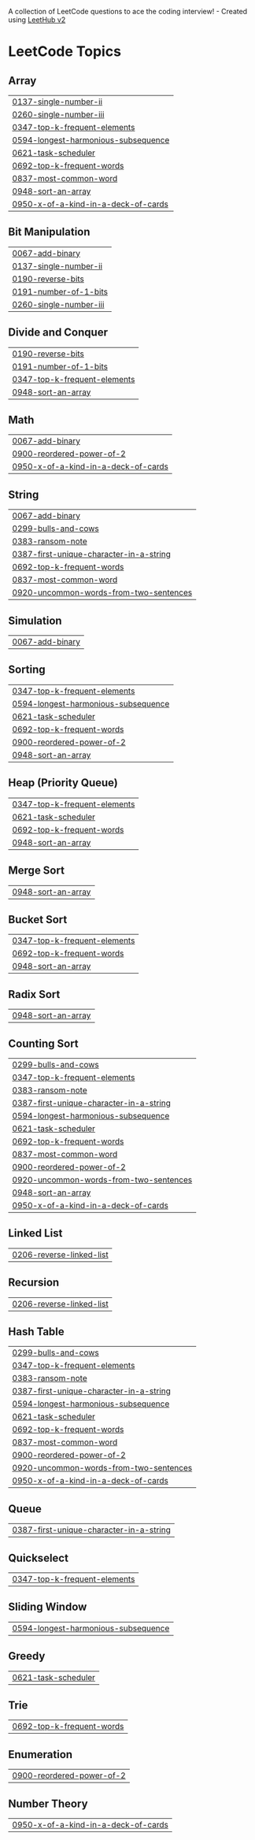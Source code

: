 A collection of LeetCode questions to ace the coding interview! - Created using [LeetHub v2](https://github.com/arunbhardwaj/LeetHub-2.0)
<!---LeetCode Topics Start-->
# LeetCode Topics
## Array
|  |
| ------- |
| [0137-single-number-ii](https://github.com/Gundekari-Srinidhi/AUGUST-2025/tree/master/0137-single-number-ii) |
| [0260-single-number-iii](https://github.com/Gundekari-Srinidhi/AUGUST-2025/tree/master/0260-single-number-iii) |
| [0347-top-k-frequent-elements](https://github.com/Gundekari-Srinidhi/AUGUST-2025/tree/master/0347-top-k-frequent-elements) |
| [0594-longest-harmonious-subsequence](https://github.com/Gundekari-Srinidhi/AUGUST-2025/tree/master/0594-longest-harmonious-subsequence) |
| [0621-task-scheduler](https://github.com/Gundekari-Srinidhi/AUGUST-2025/tree/master/0621-task-scheduler) |
| [0692-top-k-frequent-words](https://github.com/Gundekari-Srinidhi/AUGUST-2025/tree/master/0692-top-k-frequent-words) |
| [0837-most-common-word](https://github.com/Gundekari-Srinidhi/AUGUST-2025/tree/master/0837-most-common-word) |
| [0948-sort-an-array](https://github.com/Gundekari-Srinidhi/AUGUST-2025/tree/master/0948-sort-an-array) |
| [0950-x-of-a-kind-in-a-deck-of-cards](https://github.com/Gundekari-Srinidhi/AUGUST-2025/tree/master/0950-x-of-a-kind-in-a-deck-of-cards) |
## Bit Manipulation
|  |
| ------- |
| [0067-add-binary](https://github.com/Gundekari-Srinidhi/AUGUST-2025/tree/master/0067-add-binary) |
| [0137-single-number-ii](https://github.com/Gundekari-Srinidhi/AUGUST-2025/tree/master/0137-single-number-ii) |
| [0190-reverse-bits](https://github.com/Gundekari-Srinidhi/AUGUST-2025/tree/master/0190-reverse-bits) |
| [0191-number-of-1-bits](https://github.com/Gundekari-Srinidhi/AUGUST-2025/tree/master/0191-number-of-1-bits) |
| [0260-single-number-iii](https://github.com/Gundekari-Srinidhi/AUGUST-2025/tree/master/0260-single-number-iii) |
## Divide and Conquer
|  |
| ------- |
| [0190-reverse-bits](https://github.com/Gundekari-Srinidhi/AUGUST-2025/tree/master/0190-reverse-bits) |
| [0191-number-of-1-bits](https://github.com/Gundekari-Srinidhi/AUGUST-2025/tree/master/0191-number-of-1-bits) |
| [0347-top-k-frequent-elements](https://github.com/Gundekari-Srinidhi/AUGUST-2025/tree/master/0347-top-k-frequent-elements) |
| [0948-sort-an-array](https://github.com/Gundekari-Srinidhi/AUGUST-2025/tree/master/0948-sort-an-array) |
## Math
|  |
| ------- |
| [0067-add-binary](https://github.com/Gundekari-Srinidhi/AUGUST-2025/tree/master/0067-add-binary) |
| [0900-reordered-power-of-2](https://github.com/Gundekari-Srinidhi/AUGUST-2025/tree/master/0900-reordered-power-of-2) |
| [0950-x-of-a-kind-in-a-deck-of-cards](https://github.com/Gundekari-Srinidhi/AUGUST-2025/tree/master/0950-x-of-a-kind-in-a-deck-of-cards) |
## String
|  |
| ------- |
| [0067-add-binary](https://github.com/Gundekari-Srinidhi/AUGUST-2025/tree/master/0067-add-binary) |
| [0299-bulls-and-cows](https://github.com/Gundekari-Srinidhi/AUGUST-2025/tree/master/0299-bulls-and-cows) |
| [0383-ransom-note](https://github.com/Gundekari-Srinidhi/AUGUST-2025/tree/master/0383-ransom-note) |
| [0387-first-unique-character-in-a-string](https://github.com/Gundekari-Srinidhi/AUGUST-2025/tree/master/0387-first-unique-character-in-a-string) |
| [0692-top-k-frequent-words](https://github.com/Gundekari-Srinidhi/AUGUST-2025/tree/master/0692-top-k-frequent-words) |
| [0837-most-common-word](https://github.com/Gundekari-Srinidhi/AUGUST-2025/tree/master/0837-most-common-word) |
| [0920-uncommon-words-from-two-sentences](https://github.com/Gundekari-Srinidhi/AUGUST-2025/tree/master/0920-uncommon-words-from-two-sentences) |
## Simulation
|  |
| ------- |
| [0067-add-binary](https://github.com/Gundekari-Srinidhi/AUGUST-2025/tree/master/0067-add-binary) |
## Sorting
|  |
| ------- |
| [0347-top-k-frequent-elements](https://github.com/Gundekari-Srinidhi/AUGUST-2025/tree/master/0347-top-k-frequent-elements) |
| [0594-longest-harmonious-subsequence](https://github.com/Gundekari-Srinidhi/AUGUST-2025/tree/master/0594-longest-harmonious-subsequence) |
| [0621-task-scheduler](https://github.com/Gundekari-Srinidhi/AUGUST-2025/tree/master/0621-task-scheduler) |
| [0692-top-k-frequent-words](https://github.com/Gundekari-Srinidhi/AUGUST-2025/tree/master/0692-top-k-frequent-words) |
| [0900-reordered-power-of-2](https://github.com/Gundekari-Srinidhi/AUGUST-2025/tree/master/0900-reordered-power-of-2) |
| [0948-sort-an-array](https://github.com/Gundekari-Srinidhi/AUGUST-2025/tree/master/0948-sort-an-array) |
## Heap (Priority Queue)
|  |
| ------- |
| [0347-top-k-frequent-elements](https://github.com/Gundekari-Srinidhi/AUGUST-2025/tree/master/0347-top-k-frequent-elements) |
| [0621-task-scheduler](https://github.com/Gundekari-Srinidhi/AUGUST-2025/tree/master/0621-task-scheduler) |
| [0692-top-k-frequent-words](https://github.com/Gundekari-Srinidhi/AUGUST-2025/tree/master/0692-top-k-frequent-words) |
| [0948-sort-an-array](https://github.com/Gundekari-Srinidhi/AUGUST-2025/tree/master/0948-sort-an-array) |
## Merge Sort
|  |
| ------- |
| [0948-sort-an-array](https://github.com/Gundekari-Srinidhi/AUGUST-2025/tree/master/0948-sort-an-array) |
## Bucket Sort
|  |
| ------- |
| [0347-top-k-frequent-elements](https://github.com/Gundekari-Srinidhi/AUGUST-2025/tree/master/0347-top-k-frequent-elements) |
| [0692-top-k-frequent-words](https://github.com/Gundekari-Srinidhi/AUGUST-2025/tree/master/0692-top-k-frequent-words) |
| [0948-sort-an-array](https://github.com/Gundekari-Srinidhi/AUGUST-2025/tree/master/0948-sort-an-array) |
## Radix Sort
|  |
| ------- |
| [0948-sort-an-array](https://github.com/Gundekari-Srinidhi/AUGUST-2025/tree/master/0948-sort-an-array) |
## Counting Sort
|  |
| ------- |
| [0299-bulls-and-cows](https://github.com/Gundekari-Srinidhi/AUGUST-2025/tree/master/0299-bulls-and-cows) |
| [0347-top-k-frequent-elements](https://github.com/Gundekari-Srinidhi/AUGUST-2025/tree/master/0347-top-k-frequent-elements) |
| [0383-ransom-note](https://github.com/Gundekari-Srinidhi/AUGUST-2025/tree/master/0383-ransom-note) |
| [0387-first-unique-character-in-a-string](https://github.com/Gundekari-Srinidhi/AUGUST-2025/tree/master/0387-first-unique-character-in-a-string) |
| [0594-longest-harmonious-subsequence](https://github.com/Gundekari-Srinidhi/AUGUST-2025/tree/master/0594-longest-harmonious-subsequence) |
| [0621-task-scheduler](https://github.com/Gundekari-Srinidhi/AUGUST-2025/tree/master/0621-task-scheduler) |
| [0692-top-k-frequent-words](https://github.com/Gundekari-Srinidhi/AUGUST-2025/tree/master/0692-top-k-frequent-words) |
| [0837-most-common-word](https://github.com/Gundekari-Srinidhi/AUGUST-2025/tree/master/0837-most-common-word) |
| [0900-reordered-power-of-2](https://github.com/Gundekari-Srinidhi/AUGUST-2025/tree/master/0900-reordered-power-of-2) |
| [0920-uncommon-words-from-two-sentences](https://github.com/Gundekari-Srinidhi/AUGUST-2025/tree/master/0920-uncommon-words-from-two-sentences) |
| [0948-sort-an-array](https://github.com/Gundekari-Srinidhi/AUGUST-2025/tree/master/0948-sort-an-array) |
| [0950-x-of-a-kind-in-a-deck-of-cards](https://github.com/Gundekari-Srinidhi/AUGUST-2025/tree/master/0950-x-of-a-kind-in-a-deck-of-cards) |
## Linked List
|  |
| ------- |
| [0206-reverse-linked-list](https://github.com/Gundekari-Srinidhi/AUGUST-2025/tree/master/0206-reverse-linked-list) |
## Recursion
|  |
| ------- |
| [0206-reverse-linked-list](https://github.com/Gundekari-Srinidhi/AUGUST-2025/tree/master/0206-reverse-linked-list) |
## Hash Table
|  |
| ------- |
| [0299-bulls-and-cows](https://github.com/Gundekari-Srinidhi/AUGUST-2025/tree/master/0299-bulls-and-cows) |
| [0347-top-k-frequent-elements](https://github.com/Gundekari-Srinidhi/AUGUST-2025/tree/master/0347-top-k-frequent-elements) |
| [0383-ransom-note](https://github.com/Gundekari-Srinidhi/AUGUST-2025/tree/master/0383-ransom-note) |
| [0387-first-unique-character-in-a-string](https://github.com/Gundekari-Srinidhi/AUGUST-2025/tree/master/0387-first-unique-character-in-a-string) |
| [0594-longest-harmonious-subsequence](https://github.com/Gundekari-Srinidhi/AUGUST-2025/tree/master/0594-longest-harmonious-subsequence) |
| [0621-task-scheduler](https://github.com/Gundekari-Srinidhi/AUGUST-2025/tree/master/0621-task-scheduler) |
| [0692-top-k-frequent-words](https://github.com/Gundekari-Srinidhi/AUGUST-2025/tree/master/0692-top-k-frequent-words) |
| [0837-most-common-word](https://github.com/Gundekari-Srinidhi/AUGUST-2025/tree/master/0837-most-common-word) |
| [0900-reordered-power-of-2](https://github.com/Gundekari-Srinidhi/AUGUST-2025/tree/master/0900-reordered-power-of-2) |
| [0920-uncommon-words-from-two-sentences](https://github.com/Gundekari-Srinidhi/AUGUST-2025/tree/master/0920-uncommon-words-from-two-sentences) |
| [0950-x-of-a-kind-in-a-deck-of-cards](https://github.com/Gundekari-Srinidhi/AUGUST-2025/tree/master/0950-x-of-a-kind-in-a-deck-of-cards) |
## Queue
|  |
| ------- |
| [0387-first-unique-character-in-a-string](https://github.com/Gundekari-Srinidhi/AUGUST-2025/tree/master/0387-first-unique-character-in-a-string) |
## Quickselect
|  |
| ------- |
| [0347-top-k-frequent-elements](https://github.com/Gundekari-Srinidhi/AUGUST-2025/tree/master/0347-top-k-frequent-elements) |
## Sliding Window
|  |
| ------- |
| [0594-longest-harmonious-subsequence](https://github.com/Gundekari-Srinidhi/AUGUST-2025/tree/master/0594-longest-harmonious-subsequence) |
## Greedy
|  |
| ------- |
| [0621-task-scheduler](https://github.com/Gundekari-Srinidhi/AUGUST-2025/tree/master/0621-task-scheduler) |
## Trie
|  |
| ------- |
| [0692-top-k-frequent-words](https://github.com/Gundekari-Srinidhi/AUGUST-2025/tree/master/0692-top-k-frequent-words) |
## Enumeration
|  |
| ------- |
| [0900-reordered-power-of-2](https://github.com/Gundekari-Srinidhi/AUGUST-2025/tree/master/0900-reordered-power-of-2) |
## Number Theory
|  |
| ------- |
| [0950-x-of-a-kind-in-a-deck-of-cards](https://github.com/Gundekari-Srinidhi/AUGUST-2025/tree/master/0950-x-of-a-kind-in-a-deck-of-cards) |
<!---LeetCode Topics End-->